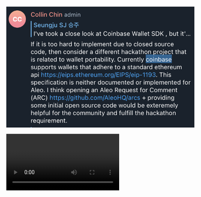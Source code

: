 <img
  src="./motivation.png"
  alt="Motivation"
  title="Motivation"
  style="display: inline-block; margin: 0 auto; max-width: 500px">

<video src="./connect_wallet.mov">
./connect_wallet.mov

---
arc: 1193
title: Aleo Provider Javascript API
authors: Jin Seok Park <mellowcroc@gmail.com>, Seungju Lee <sjtogo@gmail.com>
discussion: https://github.com/AleoHQ/ARCs/discussions/30
topic: Application
status: Draft
created: 1/9/2023
---

## Abstract

Currently, there is no standard way for Dapps to communicate with Wallet apps, which means that Dapps need to
create multiple adapters to communicate with different Wallet apps. This problem will get exponentially worse
as the number of Dapps and Wallets increase.

By formalizing Provider APIs that Wallet apps can expose to Dapps, we expect to increase wallet interoperability
and facilitate onboarding of existing Wallet apps onto the Aleo Dapp ecosystem.

<img
  src="./diagram.png"
  alt="Diagram"
  title="Diagram"
  style="display: inline-block; margin: 0 auto; max-width: 500px">

## Specification

### Definitions

- Provider
  - A JavaScript object made **available to a consumer**, that provides access to Aleo by means of a Client.
- Client
  - An endpoint that **receives Remote Procedure Call (RPC) requests from the Provider**, and returns their results
- Wallet
  - An end-user application that manages private keys, performs signing operations, and acts as a **middleware between the Provider and the Client**
- RPC
  - any request **submitted to a Provider** for some procedure that is **to be processed by a Provider, its Wallet, or its Client**

### Connectivity

The Provider is said to be “connected” when it can service RPC requests to at least one chain

The Provider is said to be "disconnected" when it cannot service RPC requests to any chain at all.

> To service an RPC request, the Provider must successfully submit the request to the remote location, and receive a response. In other words, if the Provider is unable to communicate with its Client, for example due to network issues, the Provider is disconnected.\*\*\*\*

### API

> The Provider API is specified using TypeScript. The authors encourage implementers to declare their own types and interfaces, using the ones in this section as a basis.
>
> For consumer-facing API documentation, see Appendix I

The Provider **MUST** implement and expose the API defined in this section. All API entities **MUST** adhere to the types and interfaces defined in this section.

**request**

> The `request` method is intended as a transport- and protocol-agnostic wrapper function for Remote Procedure Calls (RPCs).

```tsx
interface RequestArguments {
  readonly method: string;
  readonly params?: readonly unknown[] | object;
}

Provider.request(args: RequestArguments): Promise<unknown>;
```

The Provider **MUST** identify the requested RPC method by the value of `RequestArguments.method`.

If the requested RPC method takes any parameters, the Provider **MUST** accept them as the value of `RequestArguments.params`.

RPC requests **MUST** be handled such that the returned Promise either resolves with a value per the requested RPC method's specification, or rejects with an error.

If resolved, the Promise **MUST** resolve with a result per the RPC method's specification. The Promise **MUST NOT** resolve with any RPC protocol-specific response objects, unless the RPC method's return type is so defined.

If the returned Promise rejects, it **MUST** reject with a `ProviderRpcError` as specified in the RPC Errors section below.

The returned Promise **MUST** reject if any of the following conditions are met:

- An error is returned for the RPC request.
  - If the returned error is compatible with the `ProviderRpcError` interface, the Promise **MAY** reject with that error directly.
- The Provider encounters an error or fails to process the request for any reason.

> If the Provider implements any kind of authorization logic, the authors recommend rejecting with a `4100` error in case of authorization failures.

The returned Promise **SHOULD** reject if any of the following conditions are met:

- The Provider is disconnected.
  - If rejecting for this reason, the Promise rejection error `code` **MUST** be `4900`.
- The RPC request is directed at a specific chain, and the Provider is not connected to that chain, but is connected to at least one other chain.
  - If rejecting for this reason, the Promise rejection error `code` **MUST** be `4901`.

See the section Connectivity for the definitions of "connected" and "disconnected".

### Supported RPC Methods

A "supported RPC method" is any RPC method that may be called via the Provider.

All supported RPC methods **MUST** be identified by unique strings.

Providers **MAY** support whatever RPC methods required to fulfill their purpose, standardized or otherwise.

If an RPC method defined in a finalized AIP is not supported, it **SHOULD** be rejected with a `4200` error per the **Provider Errors** section below, or an appropriate error per the RPC method's specification.

### RPC Errors

```tsx
interface ProviderRpcError extends Error {
  code: number;
  data?: unknown;
}
```

- `message`
  - **MUST** be a human-readable string
  - **SHOULD** adhere to the specifications in the **Error Standards** section below
- `code`
  - **MUST** be an integer number
  - **SHOULD** adhere to the specifications in the **Error Standards** section below
- `data`
  - **SHOULD** contain any other useful information about the error

### Error Standards

`ProviderRpcError` codes and messages **SHOULD** follow these conventions, in order of priority:

1. The errors in the **Provider Errors** section below
2. Any errors mandated by the erroring RPC method's specification
3. The `[CloseEvent` status codes](https://developer.mozilla.org/en-US/docs/Web/API/CloseEvent#Status_codes)

### Provider Errors

| Status code | Name                  | Description                                                              |
| ----------- | --------------------- | ------------------------------------------------------------------------ |
| 4001        | User Rejected Request | The user rejected the request.                                           |
| 4100        | Unauthorized          | The requested method and/or account has not been authorized by the user. |
| 4200        | Unsupported Method    | The Provider does not support the requested method.                      |
| 4900        | Disconnected          | The Provider is disconnected from all chains.                            |
| 4901        | Chain Disconnected    | The Provider is not connected to the requested chain.                    |

> 4900 is intended to indicate that the Provider is disconnected from all chains, while 4901 is intended to indicate that the Provider is disconnected from a specific chain only. In other words, 4901 implies that the Provider is connected to other chains, just not the requested one.

## Events

The Provider **MUST** implement the following event handling methods:

- `on`
- `removeListener`

These methods **MUST** be implemented per the Node.js `[EventEmitter` API](https://nodejs.org/api/events.html).

> To satisfy these requirements, Provider implementers should consider simply extending the Node.js EventEmitter class and bundling it for the target environment.

### message

> The message event is intended for arbitrary notifications not covered by other events.

When emitted, the `message` event **MUST** be emitted with an object argument of the following form:

```tsx
interface ProviderMessage {
  readonly type: string;
  readonly data: unknown;
}
```

### connect

See the section **Connectivity** for the definition of "connected".

If the Provider becomes connected, the Provider **MUST** emit the event named `connect`.

This includes when:

- The Provider first connects to a chain after initialization.
- The Provider connects to a chain after the `disconnect` event was emitted.

This event **MUST** be emitted with an object of the following form:

```tsx
interface ProviderConnectInfo {
  readonly decryptPermission: string;
  readonly chainId: string;
}
```

`chainId` **MUST** specify the integer ID of the connected chain as a hexadecimal string.

### disconnect

See the section **Connectivity** for the definition of "disconnected".

If the Provider becomes disconnected from all chains, the Provider **MUST** emit the event named `disconnect` with value `error: ProviderRpcError`, per the interfaced defined in the **RPC Errors** section. The value of the error's `code` property **MUST** follow the [status codes for `CloseEvent`](https://developer.mozilla.org/en-US/docs/Web/API/CloseEvent#Status_codes).

### chainChanged

If the chain the Provider is connected to changes, the Provider **MUST** emit the event named `chainChanged` with value `chainId: string`, specifying the integer ID of the new chain as a hexadecimal string.

### accountsChanged

If the accounts available to the Provider change, the Provider **MUST** emit the event named `accountsChanged` with value `accounts: string[]`.

### Test Cases

Tests need to be implemented by Wallet apps so that the above specifications works as expected.

## Reference Implementations (Dapps)

### request

Makes an Aleo RPC method call.

```tsx
interface RequestArguments {
  readonly method: string;
  readonly params?: readonly unknown[] | object;
}

Provider.request(args: RequestArguments): Promise<unknown>;
```

The returned Promise resolves with the method's result or rejects with a `ProviderRpcError`. For example:

```tsx
Provider.request({ method: "aleo_accounts" })
  .then((accounts) => console.log(accounts))
  .catch((error) => console.error(error));
```

### Events

Events follow the conventions of the Node.js `[EventEmitter` API](https://nodejs.org/api/events.html).

**connect**

The Provider emits `connect` when it:

- first connects to a chain after being initialized.
- first connects to a chain, after the `disconnect` event was emitted.

```tsx
interface ProviderConnectInfo {
  readonly decryptPermission: string;
  readonly chainId: string;
}

Provider.on('connect', listener: () => void): Provider;
```

**disconnect**

The Provider emits `disconnect` when it becomes disconnected.

```tsx
Provider.on('disconnect', listener: (error: ProviderRpcError) => void): Provider;
```

This event emits a `ProviderRpcError`. The error `code` follows the table of `[CloseEvent` status codes](https://developer.mozilla.org/en-US/docs/Web/API/CloseEvent#Status_codes).

**accountsChanged**

The Provider emits `accountsChanged` if the accounts returned from the Provider change.

```tsx
Provider.on('accountsChanged', listener: (accounts: string[]) => void): Provider;
```

The event emits with `accounts`, an array of account addresses.

**message**

The Provider emits `message` to communicate arbitrary messages to the consumer. Messages may include JSON-RPC notifications, and/or any other event as defined by the Provider.

```tsx
interface ProviderMessage {
  readonly type: string;
  readonly data: unknown;
}

Provider.on('message', listener: (message: ProviderMessage) => void): Provider;
```

### Errors

```tsx
interface ProviderRpcError extends Error {
  message: string;
  code: number;
  data?: unknown;
}
```

## Dependencies

- Leo Wallet
- aleo-wallet-adapter

### Backwards Compatibility

## Security & Compliance

This provider should not handle any private key or account management functionality since it will be exposed to an
untrusted environment.

## References

We referenced [EIP-1193] heavily since it is a known and widely-used solution to this problem. Also, it will be
convenient for onboarding developers who are accustomed to Ethereum's interfaces.
